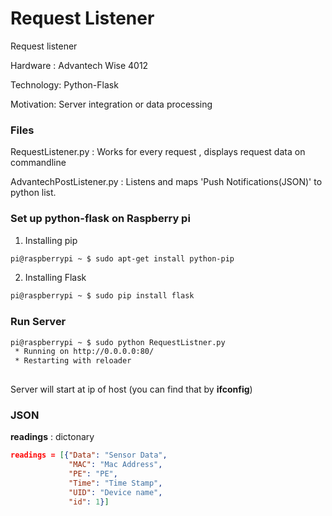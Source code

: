 # Request Listener
Request listener

Hardware : Advantech Wise 4012 

Technology: Python-Flask

Motivation: Server integration or data processing

### Files
RequestListener.py : Works for every request , displays request data on commandline

AdvantechPostListener.py : Listens and maps 'Push Notifications(JSON)' to python list.


### Set up python-flask on Raspberry pi 
1. Installing pip
```bash
pi@raspberrypi ~ $ sudo apt-get install python-pip
```
2. Installing Flask 
```bash
pi@raspberrypi ~ $ sudo pip install flask
```

### Run Server
```bash 
pi@raspberrypi ~ $ sudo python RequestListner.py
 * Running on http://0.0.0.0:80/ 
 * Restarting with reloader
 
```
Server will start at ip of host (you can find that by __ifconfig__)

### JSON

__readings__ : dictonary 
``` json 
readings = [{"Data": "Sensor Data",
             "MAC": "Mac Address",
             "PE": "PE",
             "Time": "Time Stamp",
             "UID": "Device name",
             "id": 1}]
```

